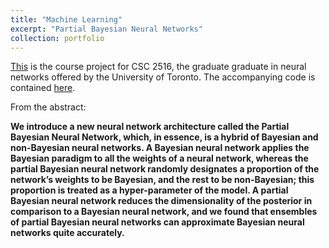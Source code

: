 ```yaml
---
title: "Machine Learning"
excerpt: "Partial Bayesian Neural Networks"
collection: portfolio
---
```


[This](https://github.com/emadzadegan/emadzadegan.github.io/raw/master/files/CSC_2516_Project.pdf) is the course project for CSC 2516, the graduate graduate in neural networks offered by the University of Toronto. The accompanying code is contained [here](https://github.com/emadzadegan/emadzadegan.github.io/blob/master/files/CSC_2516_Project_code.ipynb). 

From the abstract: 

**We introduce a new neural network architecture called the Partial Bayesian Neural
Network, which, in essence, is a hybrid of Bayesian and non-Bayesian neural
networks. A Bayesian neural network applies the Bayesian paradigm to all the
weights of a neural network, whereas the partial Bayesian neural network randomly
designates a proportion of the network’s weights to be Bayesian, and the rest to
be non-Bayesian; this proportion is treated as a hyper-parameter of the model.
A partial Bayesian neural network reduces the dimensionality of the posterior
in comparison to a Bayesian neural network, and we found that ensembles of
partial Bayesian neural networks can approximate Bayesian neural networks quite
accurately.**
